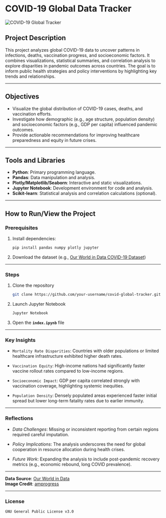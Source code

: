 # COVID-19 Global Data Tracker

![COVID-19 Global Tracker](https://www.amprogress.org/wp-content/uploads/2020/03/Case-Surveillance-4-1200x800.jpeg)

## Project Description
This project analyzes global COVID-19 data to uncover patterns in infections, deaths, vaccination progress, and socioeconomic factors. It combines visualizations, statistical summaries, and correlation analysis to explore disparities in pandemic outcomes across countries. The goal is to inform public health strategies and policy interventions by highlighting key trends and relationships.

---

## Objectives
- Visualize the global distribution of COVID-19 cases, deaths, and vaccination efforts.
- Investigate how demographic (e.g., age structure, population density) and socioeconomic factors (e.g., GDP per capita) influenced pandemic outcomes.
- Provide actionable recommendations for improving healthcare preparedness and equity in future crises.

---

## Tools and Libraries
- **Python**: Primary programming language.
- **Pandas**: Data manipulation and analysis.
- **Plotly/Matplotlib/Seaborn**: Interactive and static visualizations.
- **Jupyter Notebook**: Development environment for code and analysis.
- **Scikit-learn**: Statistical analysis and correlation calculations (optional).

---

## **How to Run/View the Project**
### Prerequisites
1. Install dependencies:
   ```bash
   pip install pandas numpy plotly jupyter
   ````

2. Download the dataset (e.g., [Our World in Data COVID-19 Dataset](https://github.com/owid/covid-19-data))

---

### **Steps**

1. Clone the repository
   ```bash
   git clone https://github.com/your-username/covid-global-tracker.git
   ```

2. Launch Jupyter Notebook
   ```bash
   Jupyter Notebook
   ```
3. Open the **`index.ipynb`** file

---

### **Key Insights**

- `Mortality Rate Disparities`: Countries with older populations or limited healthcare infrastructure exhibited higher death rates.

- `Vaccination Equity`: High-income nations had significantly faster vaccine rollout rates compared to low-income regions.

- `Socioeconomic Impact`: GDP per capita correlated strongly with vaccination coverage, highlighting systemic inequities.

- `Population Density`: Densely populated areas experienced faster initial spread but lower long-term fatality rates due to earlier immunity.

---

### **Reflections**

- *Data Challenges*: Missing or inconsistent reporting from certain regions required careful imputation.

- *Policy Implications*: The analysis underscores the need for global cooperation in resource allocation during health crises.

- *Future Work*: Expanding the analysis to include post-pandemic recovery metrics (e.g., economic rebound, long COVID prevalence).

---
  
**Data Source**: [Our World in Data](https://github.com/owid/covid-19-data)  
**Image Credit**: [amprogress](https://www.amprogress.org)  

---

### **License**

    GNU General Public License v3.0
